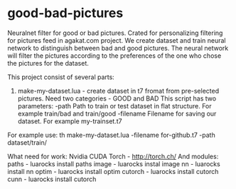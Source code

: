 # good-bad-pictures
Neuralnet filter for good or bad pictures. Crated for personalizing filtering for pictures feed in agakat.com project. 
We create dataset and train neural network to distinguish between bad and good pictures. The neural network will filter the pictures according to the preferences of the one who chose the pictures for the dataset.  

This project consist of several parts:
1. make-my-dataset.lua - create dataset in t7 fromat from pre-selected pictures. Need two categories - GOOD and BAD
This script has two parameters:
-path Path to train or test dataset in flat structure. For example train/bad and train/good
-filename Filename for saving our dataset. For example my-trainset.t7

For example use:
th make-my-dataset.lua -filename for-github.t7 -path dataset/train/


What need for work:
Nvidia CUDA
Torch - http://torch.ch/
And modules:
paths - luarocks install paths
image - luarocks instal image
nn - luarocks install nn
optim - luarocks install optim
cutorch - luarocks install cutorch
cunn - luarocks install cutorch
